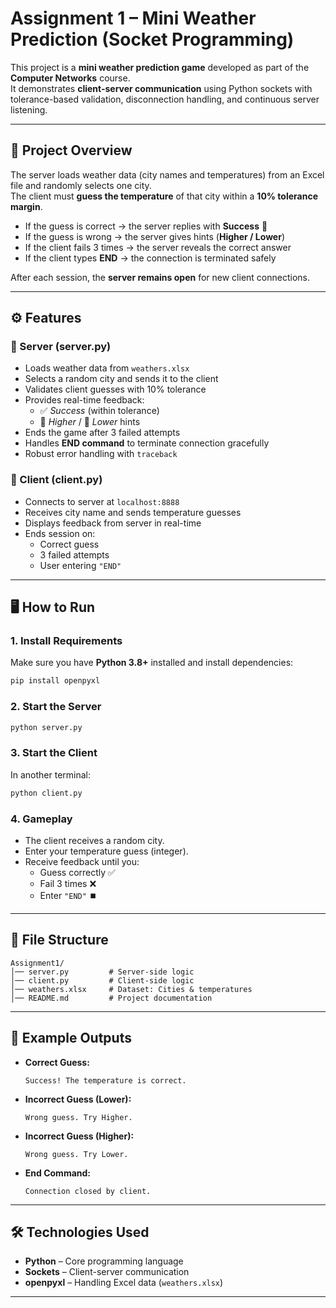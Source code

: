 # Assignment 1 – Mini Weather Prediction (Socket Programming)

This project is a **mini weather prediction game** developed as part of the **Computer Networks** course.  
It demonstrates **client-server communication** using Python sockets with tolerance-based validation, disconnection handling, and continuous server listening.  

---

## 📖 Project Overview
The server loads weather data (city names and temperatures) from an Excel file and randomly selects one city.  
The client must **guess the temperature** of that city within a **10% tolerance margin**.  

- If the guess is correct → the server replies with **Success** 🎉  
- If the guess is wrong → the server gives hints (**Higher / Lower**)  
- If the client fails 3 times → the server reveals the correct answer  
- If the client types **END** → the connection is terminated safely  

After each session, the **server remains open** for new client connections.  

---

## ⚙️ Features

### 🔹 Server (server.py)
- Loads weather data from `weathers.xlsx`  
- Selects a random city and sends it to the client  
- Validates client guesses with 10% tolerance  
- Provides real-time feedback:  
  - ✅ *Success* (within tolerance)  
  - 🔼 *Higher* / 🔽 *Lower* hints  
- Ends the game after 3 failed attempts  
- Handles **END command** to terminate connection gracefully  
- Robust error handling with `traceback`  

### 🔹 Client (client.py)
- Connects to server at `localhost:8888`  
- Receives city name and sends temperature guesses  
- Displays feedback from server in real-time  
- Ends session on:  
  - Correct guess  
  - 3 failed attempts  
  - User entering `"END"`  

---

## 🖥️ How to Run

### 1. Install Requirements
Make sure you have **Python 3.8+** installed and install dependencies:
```bash
pip install openpyxl
```

### 2. Start the Server
```bash
python server.py
```

### 3. Start the Client
In another terminal:
```bash
python client.py
```

### 4. Gameplay
- The client receives a random city.  
- Enter your temperature guess (integer).  
- Receive feedback until you:  
  - Guess correctly ✅  
  - Fail 3 times ❌  
  - Enter `"END"` ⏹️  

---

## 📂 File Structure
```
Assignment1/
│── server.py         # Server-side logic
│── client.py         # Client-side logic
│── weathers.xlsx     # Dataset: Cities & temperatures
│── README.md         # Project documentation
```

---

## 📸 Example Outputs
- **Correct Guess:**  
  ```
  Success! The temperature is correct.
  ```
- **Incorrect Guess (Lower):**  
  ```
  Wrong guess. Try Higher.
  ```
- **Incorrect Guess (Higher):**  
  ```
  Wrong guess. Try Lower.
  ```
- **End Command:**  
  ```
  Connection closed by client.
  ```

---

## 🛠️ Technologies Used
- **Python** – Core programming language  
- **Sockets** – Client-server communication  
- **openpyxl** – Handling Excel data (`weathers.xlsx`)  

---
